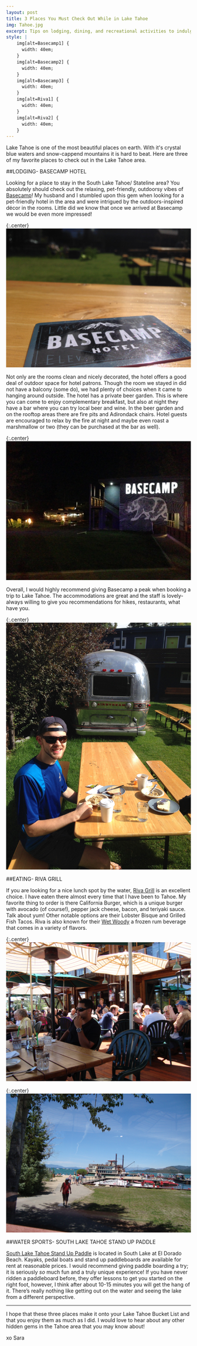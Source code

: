 ```yaml
---
layout: post
title: 3 Places You Must Check Out While in Lake Tahoe
img: Tahoe.jpg
excerpt: Tips on lodging, dining, and recreational activities to indulge in while exploring Lake Tahoe.
style: |
    img[alt=Basecamp1] {
      width: 40em;
    }
    img[alt=Basecamp2] {
      width: 40em;
    }
    img[alt=Basecamp3] {
      width: 40em;
    }
    img[alt=Riva1] {
      width: 40em;
    }
    img[alt=Riva2] {
      width: 40em;
    }
---
```


Lake Tahoe is one of the most beautiful places on earth. With it's crystal blue waters and snow-cappend mountains it is hard to beat.  Here are three of my favorite places to check out in the Lake Tahoe area.

##LODGING- BASECAMP HOTEL

Looking for a place to stay in the South Lake Tahoe/ Stateline area? You absolutely should check out the relaxing, pet-friendly, outdoorsy vibes of [Basecamp]( http://www.basecamphotels.com/)! My husband and I stumbled upon this gem when looking for a pet-friendly hotel in the area and were intrigued by the outdoors-inspired décor in the rooms.  Little did we know that once we arrived at Basecamp we would be even more impressed!

{:.center}
![Basecamp1](/assets/images/Basecamp1.jpg "Basecamp1")

Not only are the rooms clean and nicely decorated, the hotel offers a good deal of outdoor space for hotel patrons.  Though the room we stayed in did not have a balcony (some do), we had plenty of choices when it came to hanging around outside.  The hotel has a private beer garden.  This is where you can come to enjoy complementary breakfast, but also at night they have a bar where you can try local beer and wine.  In the beer garden and on the rooftop areas there are fire pits and Adirondack chairs. Hotel guests are encouraged to relax by the fire at night and maybe even roast a marshmallow or two (they can be purchased at the bar as well).  

{:.center}
![Basecamp2](/assets/images/Basecamp2.jpg "Basecamp2")

Overall, I would highly recommend giving Basecamp a peak when booking a trip to Lake Tahoe.  The accommodations are great and the staff is lovely- always willing to give you recommendations for hikes, restaurants, what have you.  

{:.center}
![Basecamp3](/assets/images/Basecamp3.jpg "Basecamp3")

##EATING- RIVA GRILL

If you are looking for a nice lunch spot by the water, [Riva Grill]( http://www.rivagrill.com/) is an excellent choice.  I have eaten there almost every time that I have been to Tahoe.  My favorite thing to order is there California Burger, which is a unique burger with avocado (of course!), pepper jack cheese, bacon, and teriyaki sauce.  Talk about yum! Other notable options are their Lobster Bisque and Grilled Fish Tacos.  Riva is also known for their [Wet Woody](http://www.rivagrill.com/the-wet-woody.html) a frozen rum beverage that comes in a variety of flavors.

{:.center}
![Riva1](/assets/images/Riva1.jpg "Riva1")

{:.center}
![Riva2](/assets/images/Riva2.jpg "Riva2")

##WATER SPORTS- SOUTH LAKE TAHOE STAND UP PADDLE

[South Lake Tahoe Stand Up Paddle]( http://southtahoesup.com/) is located in South Lake at El Dorado Beach.  Kayaks, pedal boats and stand up paddleboards are available for rent at reasonable prices.  I would recommend giving paddle boarding a try; it is seriously *so* much fun and a truly unique experience! If you have never ridden a paddleboard before, they offer lessons to get you started on the right foot, however, I think after about 10-15 minutes you will get the hang of it.  There’s really nothing like getting out on the water and seeing the lake from a different perspective.  


---

I hope that these three places make it onto your Lake Tahoe Bucket List and that you enjoy them as much as I did.  I would love to hear about any other hidden gems in the Tahoe area that you may know about! 

xo Sara

